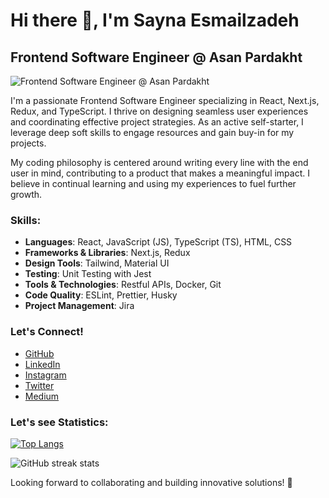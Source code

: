 # Hi there 👋, I'm Sayna Esmailzadeh
## Frontend Software Engineer @ Asan Pardakht
![Frontend Software Engineer @ Asan Pardakht](https://media.licdn.com/dms/image/D4E16AQHuqviHIB5nzQ/profile-displaybackgroundimage-shrink_350_1400/0/1695589221907?e=1710374400&v=beta&t=G4fO0tQT6j-cwj3oZHIsjMS-acTGllnB9EL98a6FgqA)

I'm a passionate Frontend Software Engineer specializing in React, Next.js, Redux, and TypeScript. I thrive on designing seamless user experiences and coordinating effective project strategies. As an active self-starter, I leverage deep soft skills to engage resources and gain buy-in for my projects.

My coding philosophy is centered around writing every line with the end user in mind, contributing to a product that makes a meaningful impact. I believe in continual learning and using my experiences to fuel further growth.

### Skills:
- **Languages**: React, JavaScript (JS), TypeScript (TS), HTML, CSS
- **Frameworks & Libraries**: Next.js, Redux
- **Design Tools**: Tailwind, Material UI
- **Testing**: Unit Testing with Jest
- **Tools & Technologies**: Restful APIs, Docker, Git
- **Code Quality**: ESLint, Prettier, Husky
- **Project Management**: Jira

### Let's Connect!
- [GitHub](https://github.com/sayna-esmailzadeh)
- [LinkedIn](https://www.linkedin.com/in/sayna-esmailzadeh/)
- [Instagram](https://www.instagram.com/sayna_esmailzadeh?igsh=MTNiYzNiMzkwZA%3D%3D&utm_source=qr/)
- [Twitter](https://twitter.com/its_sa1100)
- [Medium](https://medium.com/@saynaesmailzadeh)

### Let's see Statistics:
[![Top Langs](https://github-readme-stats.vercel.app/api/top-langs/?username=sayna-esmailzadeh)](https://github.com/anuraghazra/github-readme-stats)

![GitHub streak stats](https://streak-stats.demolab.com/?user=sayna-esmailzadeh)  

Looking forward to collaborating and building innovative solutions! 🚀
